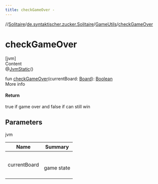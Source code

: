 ```yaml
---
title: checkGameOver -
---
```

//[Solitaire](../../index.md)/[de.syntaktischer.zucker.Solitaire](../index.md)/[GameUtils](index.md)/[checkGameOver](check-game-over.md)



# checkGameOver  
[jvm]  
Content  
@[JvmStatic](https://kotlinlang.org/api/latest/jvm/stdlib/kotlin.jvm/-jvm-static/index.html)()  
  
fun [checkGameOver](check-game-over.md)(currentBoard: [Board](../-board/index.md)): [Boolean](https://kotlinlang.org/api/latest/jvm/stdlib/kotlin/-boolean/index.html)  
More info  


#### Return  


true if game over and false if can still win



## Parameters  
  
jvm  
  
|  Name|  Summary| 
|---|---|
| <a name="de.syntaktischer.zucker.Solitaire/GameUtils/checkGameOver/#de.syntaktischer.zucker.Solitaire.Board/PointingToDeclaration/"></a>currentBoard| <a name="de.syntaktischer.zucker.Solitaire/GameUtils/checkGameOver/#de.syntaktischer.zucker.Solitaire.Board/PointingToDeclaration/"></a><br><br>game state<br><br>
  
  



